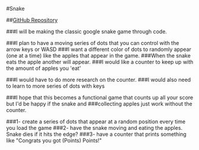 #Snake

##[GitHub Repository](https://github.com/AndreaSteller/pfda-final-project-AndreaSteller.git)

###I will be making the classic google snake game through code.

###I plan to have a moving series of dots that you can control with the arrow keys or WASD
###I want a different color of dots to randomly appear (one at a time) like the apples that appear in the game.
###When the snake eats the apple another will appear. 
###I would like a counter to keep up with the amount of apples you 'eat'

###I would have to do more research on the counter. 
###I would also need to learn to more series of dots with keys

###I hope that this becomes a functional game that counts up all your score but I'd be happy if the snake and 
###collecting apples just work without the counter.

###1- create a series of dots that appear at a random position every time you load the game
###2- have the snake moving and eating the apples. Snake dies if it hits the edge?
###3- have a counter that prints something like "Congrats you got (Points) Points!" 